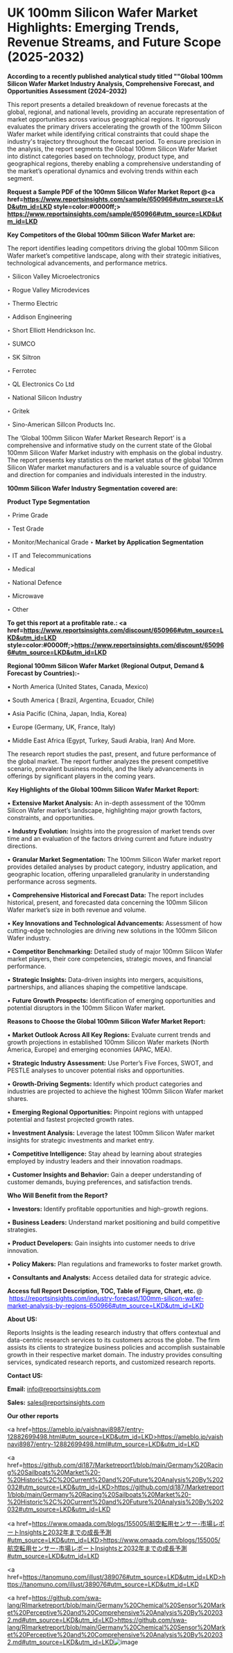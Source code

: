 # UK 100mm Silicon Wafer Market Highlights: Emerging Trends, Revenue Streams, and Future Scope (2025-2032)

<strong>According to a recently published analytical study titled ""Global 100mm Silicon Wafer Market Industry Analysis, Comprehensive Forecast, and Opportunities Assessment (2024–2032)</strong>

This report presents a detailed breakdown of revenue forecasts at the global, regional, and national levels, providing an accurate representation of market opportunities across various geographical regions. It rigorously evaluates the primary drivers accelerating the growth of the 100mm Silicon Wafer market while identifying critical constraints that could shape the industry's trajectory throughout the forecast period. To ensure precision in the analysis, the report segments the Global 100mm Silicon Wafer Market into distinct categories based on technology, product type, and geographical regions, thereby enabling a comprehensive understanding of the market’s operational dynamics and evolving trends within each segment.

<strong>Request a Sample PDF of the 100mm Silicon Wafer Market Report </strong><strong>@<a href=https://www.reportsinsights.com/sample/650966#utm_source=LKD&utm_id=LKD style=color:#0000ff;> https://www.reportsinsights.com/sample/650966#utm_source=LKD&utm_id=LKD</a></strong></font>

<strong>Key Competitors of the Global 100mm Silicon Wafer Market are:</strong>

The report identifies leading competitors driving the global 100mm Silicon Wafer market’s competitive landscape, along with their strategic initiatives, technological advancements, and performance metrics.

‣ Silicon Valley Microelectronics

‣ Rogue Valley Microdevices

‣ Thermo Electric

‣ Addison Engineering

‣ Short Elliott Hendrickson Inc.

‣ SUMCO

‣ SK Siltron

‣ Ferrotec

‣ QL Electronics Co Ltd

‣ National Silicon Industry

‣ Gritek

‣ Sino-American Sillcon Products Inc.

The ‘Global 100mm Silicon Wafer Market Research Report’ is a comprehensive and informative study on the current state of the Global 100mm Silicon Wafer Market industry with emphasis on the global industry. The report presents key statistics on the market status of the global 100mm Silicon Wafer market manufacturers and is a valuable source of guidance and direction for companies and individuals interested in the industry.

<strong>100mm Silicon Wafer Industry Segmentation covered are:</strong>

<strong>Product Type Segmentation</strong>

‣ Prime Grade

‣ Test Grade

‣ Monitor/Mechanical Grade
‣ 
<strong>Market by Application Segmentation</strong>

‣ IT and Telecommunications

‣ Medical

‣ National Defence

‣ Microwave

‣ Other

<strong>To get this report at a profitable rate.: <a href=https://www.reportsinsights.com/discount/650966#utm_source=LKD&utm_id=LKD style=color:#0000ff;>https://www.reportsinsights.com/discount/650966#utm_source=LKD&utm_id=LKD</a></strong></font>

<strong>Regional 100mm Silicon Wafer Market (Regional Output, Demand &amp; Forecast by Countries):-</strong>

• North America (United States, Canada, Mexico)

• South America ( Brazil, Argentina, Ecuador, Chile)

• Asia Pacific (China, Japan, India, Korea)

• Europe (Germany, UK, France, Italy)

• Middle East Africa (Egypt, Turkey, Saudi Arabia, Iran) And More.

The research report studies the past, present, and future performance of the global market. The report further analyzes the present competitive scenario, prevalent business models, and the likely advancements in offerings by significant players in the coming years.

<strong>Key Highlights of the Global 100mm Silicon Wafer Market Report:</strong>

• <strong>Extensive Market Analysis:</strong> An in-depth assessment of the 100mm Silicon Wafer market’s landscape, highlighting major growth factors, constraints, and opportunities.

• <strong>Industry Evolution:</strong> Insights into the progression of market trends over time and an evaluation of the factors driving current and future industry directions.

• <strong>Granular Market Segmentation:</strong> The 100mm Silicon Wafer market report provides detailed analyses by product category, industry application, and geographic location, offering unparalleled granularity in understanding performance across segments.

• <strong>Comprehensive Historical and Forecast Data:</strong> The report includes historical, present, and forecasted data concerning the 100mm Silicon Wafer market’s size in both revenue and volume.

• <strong>Key Innovations and Technological Advancements:</strong> Assessment of how cutting-edge technologies are driving new solutions in the 100mm Silicon Wafer industry.

• <strong>Competitor Benchmarking:</strong> Detailed study of major 100mm Silicon Wafer market players, their core competencies, strategic moves, and financial performance.

• <strong>Strategic Insights:</strong> Data-driven insights into mergers, acquisitions, partnerships, and alliances shaping the competitive landscape.

• <strong>Future Growth Prospects:</strong> Identification of emerging opportunities and potential disruptors in the 100mm Silicon Wafer market.

<strong>Reasons to Choose the Global 100mm Silicon Wafer Market Report:</strong>

• <strong>Market Outlook Across All Key Regions:</strong> Evaluate current trends and growth projections in established 100mm Silicon Wafer markets (North America, Europe) and emerging economies (APAC, MEA).

• <strong>Strategic Industry Assessment:</strong> Use Porter’s Five Forces, SWOT, and PESTLE analyses to uncover potential risks and opportunities.

• <strong>Growth-Driving Segments:</strong> Identify which product categories and industries are projected to achieve the highest 100mm Silicon Wafer market shares.

• <strong>Emerging Regional Opportunities:</strong> Pinpoint regions with untapped potential and fastest projected growth rates.

• <strong>Investment Analysis:</strong> Leverage the latest 100mm Silicon Wafer market insights for strategic investments and market entry.

• <strong>Competitive Intelligence:</strong> Stay ahead by learning about strategies employed by industry leaders and their innovation roadmaps.

• <strong>Customer Insights and Behavior:</strong> Gain a deeper understanding of customer demands, buying preferences, and satisfaction trends.

<strong>Who Will Benefit from the Report?</strong>

• <strong>Investors:</strong> Identify profitable opportunities and high-growth regions.

• <strong>Business Leaders:</strong> Understand market positioning and build competitive strategies.

• <strong>Product Developers:</strong> Gain insights into customer needs to drive innovation.

• <strong>Policy Makers:</strong> Plan regulations and frameworks to foster market growth.

• <strong>Consultants and Analysts:</strong> Access detailed data for strategic advice.
</ul>
<strong>Access full Report Description, TOC, Table of Figure, Chart, etc. </strong>@  <a href=https://reportsinsights.com/industry-forecast/100mm-silicon-wafer-market-analysis-by-regions-650966#utm_source=LKD&utm_id=LKD style=color:#0000ff;>https://reportsinsights.com/industry-forecast/100mm-silicon-wafer-market-analysis-by-regions-650966#utm_source=LKD&utm_id=LKD</a></font>

<strong><strong>About US</strong>:</strong>

Reports Insights is the leading research industry that offers contextual and data-centric research services to its customers across the globe. The firm assists its clients to strategize business policies and accomplish sustainable growth in their respective market domain. The industry provides consulting services, syndicated research reports, and customized research reports.

<strong>Contact US:</strong>

<p class=""""><b>Email:</b> <a href=mailto:info@reportsinsights.com>info@reportsinsights.com</a></p>
<p class=""""><b>Sales:</b> <a href=mailto:sales@reportsinsights.com>sales@reportsinsights.com</a></p>

<strong>Our other reports</strong>

<a href=https://ameblo.jp/vaishnavi8987/entry-12882699498.html#utm_source=LKD&utm_id=LKD>https://ameblo.jp/vaishnavi8987/entry-12882699498.html#utm_source=LKD&utm_id=LKD</a>

<a href=https://github.com/di187/Marketreport1/blob/main/Germany%20Racing%20Sailboats%20Market%20-%20Historic%2C%20Current%20and%20Future%20Analysis%20By%202032#utm_source=LKD&utm_id=LKD>https://github.com/di187/Marketreport1/blob/main/Germany%20Racing%20Sailboats%20Market%20-%20Historic%2C%20Current%20and%20Future%20Analysis%20By%202032#utm_source=LKD&utm_id=LKD</a>

<a href=https://www.omaada.com/blogs/155005/航空転用センサー-市場レポートInsightsと2032年までの成長予測#utm_source=LKD&utm_id=LKD>https://www.omaada.com/blogs/155005/航空転用センサー-市場レポートInsightsと2032年までの成長予測#utm_source=LKD&utm_id=LKD</a>

<a href=https://tanomuno.com/illust/389076#utm_source=LKD&utm_id=LKD>https://tanomuno.com/illust/389076#utm_source=LKD&utm_id=LKD</a>

<a href=https://github.com/swa-lang/RImarketreport/blob/main/Germany%20Chemical%20Sensor%20Market%20Perceptive%20and%20Comprehensive%20Analysis%20By%202032.md#utm_source=LKD&utm_id=LKD>https://github.com/swa-lang/RImarketreport/blob/main/Germany%20Chemical%20Sensor%20Market%20Perceptive%20and%20Comprehensive%20Analysis%20By%202032.md#utm_source=LKD&utm_id=LKD</a>![image](https://github.com/user-attachments/assets/db0d50b1-9aa1-4bf0-81af-e6e62d0e7a97)
